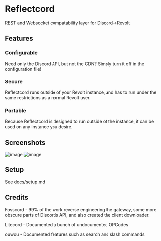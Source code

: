 # Reflectcord

REST and Websocket compatability layer for Discord->Revolt

## Features

### Configurable

Need only the Discord API, but not the CDN? Simply turn it off in the configuration file!

### Secure

Reflectcord runs outside of your Revolt instance, and has to run under the same restrictions as a normal Revolt user.

### Portable

Because Reflectcord is designed to run outside of the instance, it can be used on any instance you desire.

## Screenshots

![image](https://user-images.githubusercontent.com/51764975/200136609-9d953fe8-2eb7-4f27-a2d3-f0f16a8c0ee4.png)
![image](https://user-images.githubusercontent.com/51764975/200136653-3899a801-01a1-4ffc-9166-fac3fa46d711.png)

## Setup

See docs/setup.md

## Credits

Fosscord - 99% of the work reverse engineering the gateway, some more obscure parts of Discords API, and also created the client downloader.

Litecord - Documented a bunch of undocumented OPCodes

ouwou - Documented features such as search and slash commands
